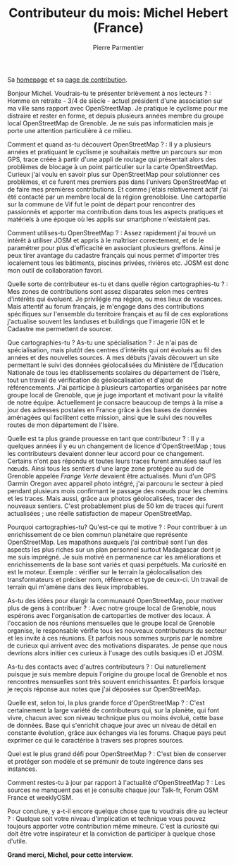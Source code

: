 ﻿---
title: "Contributeur du mois: Michel Hebert (France)"
categories: ["motm"]
author: Pierre Parmentier
---

Sa [homepage](https://www.openstreetmap.org/user/chimel38) et sa [page de contribution](https://hdyc.neis-one.org/?chimel38).

Bonjour Michel. Voudrais-tu te présenter brièvement à nos lecteurs ?
: Homme  en retraite - 3/4 de siècle - actuel président d'une association sur ma ville sans rapport avec OpenStreetMap. Je pratique le cyclisme pour me distraire et rester en forme, et depuis plusieurs années membre du groupe local OpenStreetMap de Grenoble. Je ne suis pas informaticien mais je porte une attention particulière à ce milieu.

Comment et quand as-tu découvert OpenStreetMap ?
: Il y a plusieurs années et pratiquant le cyclisme je souhaitais mettre un parcours sur mon GPS, trace créée à partir d'une appli de routage qui présentait alors des problèmes de blocage à un point particulier sur la carte OpenStreetMap. Curieux j'ai voulu en savoir plus sur OpenStreetMap pour solutionner ces problèmes, et ce furent mes premiers pas dans l'univers OpenStreetMap et de faire mes premières contributions. Et comme j'étais relativement actif j'ai été contacté par un membre local de la région grenobloise. Une cartopartie sur la commune de Vif fut le point de départ pour rencontrer des passionnés et apporter ma contribution dans tous les aspects pratiques et matériels à une époque où les applis sur smartphone n'existaient pas.

Comment utilises-tu OpenStreetMap ?
: Assez rapidement j'ai trouvé un intérêt à utiliser JOSM et appris à le maîtriser correctement, et de le paramétrer pour plus d'efficacité en associant plusieurs greffons. Ainsi je peux tirer avantage du cadastre français qui nous permet d'importer très localement tous les bâtiments, piscines privées, rivières etc. JOSM est donc mon outil de collaboration favori.

Quelle sorte de contributeur es-tu et dans quelle région cartographies-tu ?
: Mes zones de contributions sont assez disparates selon mes centres d'intérêts qui évoluent. Je privilégie ma région, ou mes lieux de vacances. Mais attentif au forum français, je m'engage dans des contributions spécifiques sur l'ensemble du territoire français et au fil de ces explorations j'actualise souvent les landuses et buildings que l'imagerie IGN et le Cadastre me permettent de sourcer.

Que cartographies-tu ? As-tu une spécialisation ?
: Je n'ai pas de spécialisation, mais plutôt des centres d'intérêts qui ont évolués au fil des années et des nouvelles sources. A mes débuts j'avais découvert un site permettant le suivi des données géolocalisées du Ministère de l'Éducation Nationale de tous les établissements scolaires du département de l'Isère, tout un travail de vérification de géolocalisation et d'ajout de référencements. J'ai participe à plusieurs cartoparties organisées par notre groupe local de Grenoble, que je juge important et motivant pour la vitalité de notre équipe. Actuellement je consacre beaucoup de temps à la mise a jour des adresses postales en France grâce à des bases de données aménagées qui facilitent cette mission, ainsi que le suivi des nouvelles routes de mon département de l'Isère.

Quelle est ta plus grande prouesse en tant que contributeur ?
: Il y a quelques années il y eu un changement de licence d'OpenStreetMap ; tous les contributeurs devaient donner leur accord pour ce changement. Certains n'ont pas répondu et toutes leurs traces furent annulées sauf les nœuds. Ainsi tous les sentiers d'une large zone protégée au sud de Grenoble appelée *Frange Verte* devaient être actualisés. Muni d'un GPS Garmin Oregon avec appareil photo intégré, j'ai parcouru le secteur à pied pendant plusieurs mois confirmant le passage des nœuds pour les chemins et les traces. Mais aussi, grâce aux photos géolocalisées, tracer des nouveaux sentiers. C'est probablement plus de 50 km de traces qui furent actualisées ; une réelle satisfaction de mapeur OpenStreetMap.

Pourquoi cartographies-tu? Qu'est-ce qui te motive ?
: Pour contribuer à un enrichissement de ce bien commun planétaire que représente OpenStreetMap. Les mapathons auxquels j'ai contribué sont l'un des aspects les plus riches sur un plan personnel surtout Madagascar dont je me suis imprégné. Je suis motivé en permanence car les améliorations et enrichissements de la base sont variés et quasi perpétuels. Ma curiosité en est le moteur. Exemple : vérifier sur le terrain la géolocalisation des transformateurs et préciser nom, référence et type de ceux-ci. Un travail de terrain qui m'amène dans des lieux improbables.

As-tu des idées pour élargir la communauté OpenStreetMap, pour motiver plus de gens à contribuer ?
: Avec notre groupe local de Grenoble, nous espérons avec l'organisation de cartoparties de motiver des locaux. À l'occasion de nos réunions mensuelles que le groupe local de Grenoble organise, le responsable vérifie tous les nouveaux contributeurs du secteur et les invite à ces réunions. Et parfois nous sommes surpris par le nombre de curieux qui arrivent avec des motivations disparates. Je pense que nous devrions alors initier ces curieux à l'usage des outils basiques iD et JOSM.

As-tu des contacts avec d'autres contributeurs ?
: Oui naturellement puisque je suis membre depuis l'origine du groupe local de Grenoble et nos rencontres mensuelles sont très souvent enrichissantes. Et parfois lorsque je reçois réponse aux notes que j'ai déposées sur OpenStreetMap.

Quelle est, selon toi, la plus grande force d'OpenStreetMap ?
: C'est certainement la large variété de contributeurs qui, sur la planète, qui font vivre, chacun avec son niveau technique plus ou moins évolué, cette base de données. Base qui s'enrichit chaque jour avec un niveau de détail en constante évolution, grâce aux échanges via les forums. Chaque pays peut exprimer ce qui le caractérise à travers ses propres sources.

Quel est le plus grand défi pour OpenStreetMap ?
: C'est bien de conserver et protéger son modèle et se prémunir de toute ingérence dans ses instances.

Comment restes-tu à jour par rapport à l'actualité d'OpenStreetMap ?
: Les sources ne manquent pas et je consulte chaque jour Talk-fr, Forum OSM France et weeklyOSM.

Pour conclure, y a-t-il encore quelque chose que tu voudrais dire au lecteur ?
: Quelque soit votre niveau d'implication et technique vous pouvez toujours apporter votre contribution même mineure. C'est la curiosité qui doit être votre inspirateur et la conviction de participer à quelque chose d'utile.

**Grand merci, Michel, pour cette interview.**
